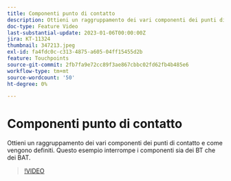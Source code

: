 ```yaml
---
title: Componenti punto di contatto
description: Ottieni un raggruppamento dei vari componenti dei punti di contatto e come vengono definiti. Questo esempio interrompe i componenti sia dei BT che dei BAT.
doc-type: Feature Video
last-substantial-update: 2023-01-06T00:00:00Z
jira: KT-11324
thumbnail: 347213.jpeg
exl-id: fa4fdc0c-c313-4875-a605-04ff15455d2b
feature: Touchpoints
source-git-commit: 2fb7fa9e72cc89f3ae867cbbc02fd62fb4b485e6
workflow-type: tm+mt
source-wordcount: '50'
ht-degree: 0%

---
```


# Componenti punto di contatto

Ottieni un raggruppamento dei vari componenti dei punti di contatto e come vengono definiti. Questo esempio interrompe i componenti sia dei BT che dei BAT.

>[!VIDEO](https://video.tv.adobe.com/v/347213/?quality=12&learn=on)
